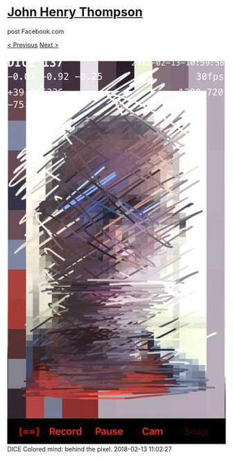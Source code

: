 # [John Henry Thompson](../README.md)
post Facebook.com

[< Previous](2018-02-14-1.md) [Next >](2018-02-11-1.md)

[![](../media/2018-02-13/Timeline-Photos-DICE-Colored-mind-behind-the-pixel.jpg)](../README.md)
DICE Colored mind: behind the pixel.
2018-02-13 11:02:27